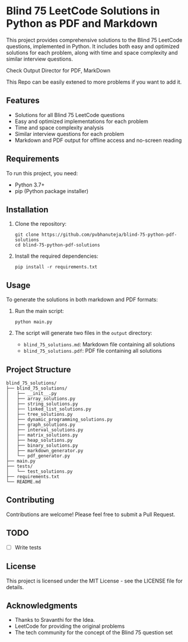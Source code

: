 # Blind 75 LeetCode Solutions in Python as PDF and Markdown

This project provides comprehensive solutions to the Blind 75 LeetCode questions, implemented in Python. It includes both easy and optimized solutions for each problem, along with time and space complexity and similar interview questions.

Check Output Director for PDF, MarkDown

This Repo can be easily extened to more problems if you want to add it.

## Features

- Solutions for all Blind 75 LeetCode questions
- Easy and optimized implementations for each problem
- Time and space complexity analysis
- Similar interview questions for each problem
- Markdown and PDF output for offline access and no-screen reading

## Requirements

To run this project, you need:

- Python 3.7+
- pip (Python package installer)

## Installation

1. Clone the repository:
   ```
   git clone https://github.com/pvbhanuteja/blind-75-python-pdf-solutions
   cd blind-75-python-pdf-solutions
   ```

2. Install the required dependencies:
   ```
   pip install -r requirements.txt
   ```

## Usage

To generate the solutions in both markdown and PDF formats:

1. Run the main script:
   ```
   python main.py
   ```

2. The script will generate two files in the `output` directory:
   - `blind_75_solutions.md`: Markdown file containing all solutions
   - `blind_75_solutions.pdf`: PDF file containing all solutions

## Project Structure

```
blind_75_solutions/
├── blind_75_solutions/
│   ├── __init__.py
│   ├── array_solutions.py
│   ├── string_solutions.py
│   ├── linked_list_solutions.py
│   ├── tree_solutions.py
│   ├── dynamic_programming_solutions.py
│   ├── graph_solutions.py
│   ├── interval_solutions.py
│   ├── matrix_solutions.py
│   ├── heap_solutions.py
│   ├── binary_solutions.py
│   ├── markdown_generator.py
│   └── pdf_generator.py
├── main.py
├── tests/
│   └── test_solutions.py
├── requirements.txt
└── README.md
```

## Contributing

Contributions are welcome! Please feel free to submit a Pull Request.

## TODO 

 - [ ] Write tests

## License

This project is licensed under the MIT License - see the LICENSE file for details.

## Acknowledgments

- Thanks to Sravanthi for the Idea.
- LeetCode for providing the original problems
- The tech community for the concept of the Blind 75 question set

